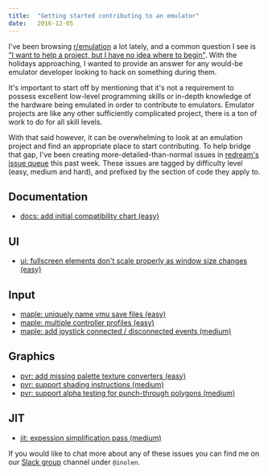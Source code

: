 ```yaml
---
title:  "Getting started contributing to an emulator"
date:   2016-12-05
---
```


I've been browsing [r/emulation](https://www.reddit.com/r/emulation) a lot lately, and a common question I see is ["I want to help a project, but I have no idea where to begin"](https://www.reddit.com/r/emulation/comments/5fafea/its_pretty_strange_how_dreamcast_emulation_on_pc/dalaywa/). With the holidays approaching, I wanted to provide an answer for any would-be emulator developer looking to hack on something during them.

It's important to start off by mentioning that it's not a requirement to possess excellent low-level programming skills or in-depth knowledge of the hardware being emulated in order to contribute to emulators. Emulator projects are like any other sufficiently complicated project, there is a ton of work to do for all skill levels.

With that said however, it can be overwhelming to look at an emulation project and find an appropriate place to start contributing. To help bridge that gap, I've been creating more-detailed-than-normal issues in [redream's issue queue](https://github.com/inolen/redream/issues) this past week. These issues are tagged by difficulty level (easy, medium and hard), and prefixed by the section of code they apply to.

## Documentation

* [docs: add initial compatibility chart (easy)](https://github.com/inolen/redream/issues/37)

## UI

* [ui: fullscreen elements don't scale properly as window size changes (easy)](https://github.com/inolen/redream/issues/34)

## Input

* [maple: uniquely name vmu save files (easy)](https://github.com/inolen/redream/issues/31)
* [maple: multiple controller profiles (easy)](https://github.com/inolen/redream/issues/32)
* [maple: add joystick connected / disconnected events (medium)](https://github.com/inolen/redream/issues/33)

## Graphics

* [pvr: add missing palette texture converters (easy)](https://github.com/inolen/redream/issues/30)
* [pvr: support shading instructions (medium)](https://github.com/inolen/redream/issues/35)
* [pvr: support alpha testing for punch-through polygons (medium)](https://github.com/inolen/redream/issues/36)

## JIT

* [jit: expession simplification pass (medium)](https://github.com/inolen/redream/issues/39)

If you would like to chat more about any of these issues you can find me on our [Slack group](http://slack.redream.io/) channel under `@inolen`.
